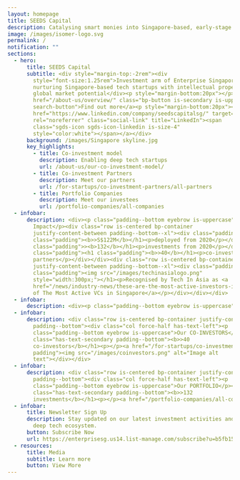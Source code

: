 ```yaml
---
layout: homepage
title: SEEDS Capital
description: Catalysing smart monies into Singapore-based, early-stage technology startups.
image: /images/isomer-logo.svg
permalink: /
notification: ""
sections:
  - hero:
      title: SEEDS Capital
      subtitle: <div style="margin-top:-2rem"><div
        style="font-size:1.25rem">Investment arm of Enterprise Singapore,
        nurturing Singapore-based tech startups with intellectual property and
        global market potential</div><p style="margin-bottom:20px"></p><a
        href="/about-us/overview/" class="bp-button is-secondary is-uppercase
        search-button">Find out more</a><p style="margin-bottom:20px"></p><a
        href="https://www.linkedin.com/company/seedscapitalsg/" target="_blank"
        rel="noreferrer" class="social-link" title="LinkedIn"><span
        class="sgds-icon sgds-icon-linkedin is-size-4"
        style="color:white"></span></a></div>
      background: /images/Singapore skyline.jpg
      key_highlights:
        - title: Co-investment model
          description: Enabling deep tech startups
          url: /about-us/our-co-investment-model/
        - title: Co-investment Partners
          description: Meet our partners
          url: /for-startups/co-investment-partners/all-partners
        - title: Portfolio Companies
          description: Meet our investees
          url: /portfolio-companies/all-companies
  - infobar:
      description: <div><p class="padding--bottom eyebrow is-uppercase">Our
        Impact</p><div class="row is-centered bp-container
        justify-content-between padding--bottom--xl"><div class="padding"><h1
        class="padding"><b>>S$122M</b></h1><p>deployed from 2020</p></div><div class="padding"><h1
        class="padding">><b>132</b></h1><p>investments from 2020</p></div><div
        class="padding"><h1 class="padding"><b>>40</b></h1><p>co-investment
        partners</p></div></div><div class="row is-centered bp-container
        justify-content-between padding--bottom--xl"><div class="padding"><h1
        class="padding"><img src="/images/techinasialogo.png"
        style="width:300px;"></h1><p>Recognised by Tech In Asia as <a
        href="/news/industry-news/these-are-the-most-active-investors-in-singapores-startups/">One
        of The Most Active VCs in Singapore</a></p></div></div></div>
  - infobar:
      description: <div><p class="padding--bottom eyebrow is-uppercase">Our Investment Themes</p><div class="row bp-container" style="flex-wrap:wrap;margin-top:10px;"><div style="height:300px;flex:0 0 33.333333%;padding:10px;"><div style="height:100%;background:url('https://images.unsplash.com/photo-1593106410288-caf65eca7c9d?ixlib=rb-4.0.3&ixid=MnwxMjA3fDB8MHxwaG90by1wYWdlfHx8fGVufDB8fHx8&auto=format&fit=crop&w=1770&q=80');background-size:cover;"><div style="height:100%;display:flex;flex-direction:column;justify-content:flex-end;padding:20px;background:rgba(0,0,0,0.3);"><div style="font-size:1.3rem;text-align:left;font-weight:700;color:white;">Advanced Manufacturing and Engineering</div></div></div></div><div style="height:300px;flex:0 0 33.333333%;padding:10px;"><div style="height:100%;background:url('https://images.unsplash.com/photo-1643711038299-3a4588e2264f?ixlib=rb-4.0.3&ixid=MnwxMjA3fDB8MHxwaG90by1wYWdlfHx8fGVufDB8fHx8&auto=format&fit=crop&w=2787&q=80');background-size:cover;"><div style="height:100%;display:flex;flex-direction:column;justify-content:flex-end;padding:20px;background:rgba(0,0,0,0.3);"><div style="font-size:1.3rem;text-align:left;font-weight:700;color:white;">Agritech and Foodtech</div></div></div></div><div style="height:300px;flex:0 0 33.333333%;padding:10px;"><div style="height:100%;background:url('https://images.unsplash.com/photo-1504439468489-c8920d796a29?ixlib=rb-4.0.3&ixid=MnwxMjA3fDB8MHxwaG90by1wYWdlfHx8fGVufDB8fHx8&auto=format&fit=crop&w=1771&q=80');background-size:cover;"><div style="height:100%;display:flex;flex-direction:column;justify-content:flex-end;padding:20px;background:rgba(0,0,0,0.3);"><div style="font-size:1.3rem;text-align:left;font-weight:700;color:white;">Health and Biomedical Sciences</div></div></div></div><div style="height:300px;flex:0 0 33.333333%;padding:10px;"><div style="height:100%;background:url('https://images.unsplash.com/photo-1527314392553-2c7bded21b23?ixlib=rb-4.0.3&ixid=MnwxMjA3fDB8MHxwaG90by1wYWdlfHx8fGVufDB8fHx8&auto=format&fit=crop&w=1674&q=80');background-size:cover;"><div style="height:100%;display:flex;flex-direction:column;justify-content:flex-end;padding:20px;background:rgba(0,0,0,0.3);"><div style="font-size:1.3rem;text-align:left;font-weight:700;color:white;">Maritime Tech</div></div></div></div><div style="height:300px;flex:0 0 33.333333%;padding:10px;"><div style="height:100%;background:url('/images/solarpanel.jpeg');background-size:cover;"><div style="height:100%;display:flex;flex-direction:column;justify-content:flex-end;padding:20px;background:rgba(0,0,0,0.3);"><div style="font-size:1.3rem;text-align:left;font-weight:700;color:white;">Urban Solutions and Sustainability</div></div></div></div></div></div>
  - infobar:
      description: <div class="row is-centered bp-container justify-content-between
        padding--bottom"><div class="col force-half has-text-left"><p
        class="padding--bottom eyebrow is-uppercase">Our CO-INVESTORS</p><h1
        class="has-text-secondary padding--bottom"><b>>40
        co-investors</b></h1><p></p><a href="/for-startups/co-investment-partners/all-partners/" rel="noreferrer" class="bp-sec-button" style="font-size:inherit;margin-top:10px;"><div><span>Meet Our Partners</span><i class="sgds-icon sgds-icon-arrow-right is-size-4" aria-hidden="true"></i></div></a></div><div class="col force-half
        padding"><img src="/images/coinvestors.png" alt="Image alt
        text"></div></div>
  - infobar:
      description: <div class="row is-centered bp-container justify-content-between
        padding--bottom"><div class="col force-half has-text-left"><p
        class="padding--bottom eyebrow is-uppercase">Our PORTFOLIO</p><h1
        class="has-text-secondary padding--bottom"><b>>132
        investments</b></h1><p></p><a href="/portfolio-companies/all-companies" rel="noreferrer" class="bp-sec-button" style="font-size:inherit;margin-top:10px;"><div><span>Meet Our Investees</span><i class="sgds-icon sgds-icon-arrow-right is-size-4" aria-hidden="true"></i></div></a></div><div class="col force-half padding"><img src="/images/successstories.png" alt="Image alt text"></div></div>
  - infobar:
      title: Newsletter Sign Up
      description: Stay updated on our latest investment activities and Singapore's
        deep tech ecosystem.
      button: Subscribe Now
      url: https://enterprisesg.us14.list-manage.com/subscribe?u=b5fb15f5d3fd9e98d46329c56&id=d848098406
  - resources:
      title: Media
      subtitle: Learn more
      button: View More
---
```

